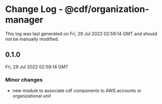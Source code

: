 # Change Log - @cdf/organization-manager

This log was last generated on Fri, 29 Jul 2022 02:59:14 GMT and should not be manually modified.

## 0.1.0
Fri, 29 Jul 2022 02:59:14 GMT

### Minor changes

- new module to associate cdf components to AWS accounts or organizational unit

